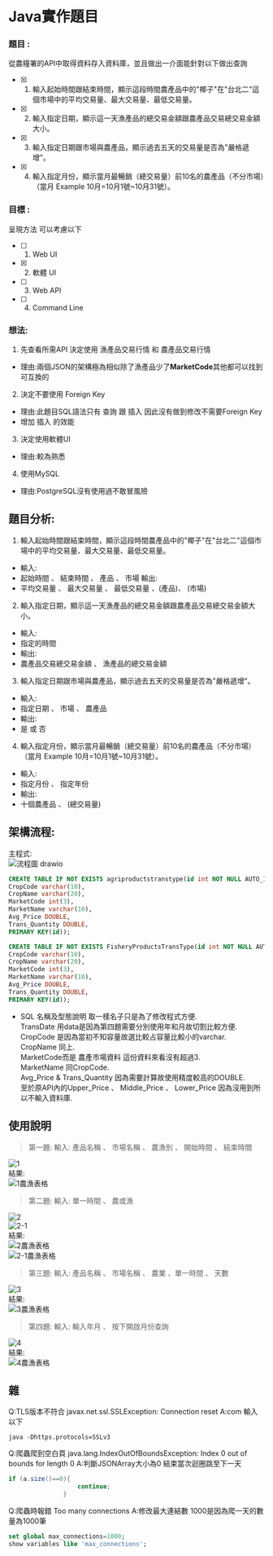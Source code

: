 # Java實作題目
### 題目 : 
從農糧署的API中取得資料存入資料庫，並且做出一介面能針對以下做出查詢

- [x] 1. 輸入起始時間跟結束時間，顯示這段時間農產品中的"椰子"在"台北二"這個市場中的平均交易量、最大交易量、最低交易量。
- [x] 2. 輸入指定日期，顯示這一天漁產品的總交易金額跟農產品交易總交易金額大小。
- [x] 3. 輸入指定日期跟市場與農產品，顯示過去五天的交易量是否為"嚴格遞增"。
- [x] 4. 輸入指定月份，顯示當月最暢銷（總交易量）前10名的農產品（不分市場）（當月 Example 10月=10月1號~10月31號）。
### 目標 : 
呈現方法 可以考慮以下
- [ ] 1. Web UI
- [x] 2. 軟體 UI
- [ ] 3. Web API
- [ ] 4. Command Line
### 想法:
1. 先查看所需API 決定使用 漁產品交易行情 和 農產品交易行情 
- 理由:兩個JSON的架構極為相似除了漁產品少了**MarketCode**其他都可以找到可互換的 
2. 決定不要使用 Foreign Key
- 理由:此題目SQL語法只有 查詢 跟 插入 因此沒有做到修改不需要Foreign Key
- 增加 插入 的效能
3. 決定使用軟體UI
- 理由:較為熟悉
4. 使用MySQL 
- 理由:PostgreSQL沒有使用過不敢冒風險
## 題目分析:
1. 輸入起始時間跟結束時間，顯示這段時間農產品中的"椰子"在"台北二"這個市場中的平均交易量、最大交易量、最低交易量。
- 輸入: 
- 起始時間 、 結束時間 、 產品 、 市場
輸出: 
- 平均交易量 、 最大交易量 、 最低交易量 、(產品)、 (市場)
2. 輸入指定日期，顯示這一天漁產品的總交易金額跟農產品交易總交易金額大小。
- 輸入: 
-  指定的時間
- 輸出:
- 農產品交易總交易金額 、 漁產品的總交易金額
3. 輸入指定日期跟市場與農產品，顯示過去五天的交易量是否為"嚴格遞增"。
- 輸入:
- 指定日期 、 市場 、 農產品
- 輸出:  
- 是 或 否
4. 輸入指定月份，顯示當月最暢銷（總交易量）前10名的農產品（不分市場）（當月 Example 10月=10月1號~10月31號）。
- 輸入:
- 指定月份 、 指定年份
- 輸出:
- 十個農產品 、 (總交易量)
## 架構流程:
主程式:<br>
![流程圖 drawio](https://user-images.githubusercontent.com/77679082/148413297-606e65c7-7665-4a9e-a567-fad84584ca1a.png)
```sql
CREATE TABLE IF NOT EXISTS agriproductstranstype(id int NOT NULL AUTO_INCREMENT, TransDate date, 
CropCode varchar(10), 
CropName varchar(20),
MarketCode int(3),
MarketName varchar(10),
Avg_Price DOUBLE,
Trans_Quantity DOUBLE,
PRIMARY KEY(id));
```
```sql
CREATE TABLE IF NOT EXISTS FisheryProductsTransType(id int NOT NULL AUTO_INCREMENT, TransDate date, 
CropCode varchar(10), 
CropName varchar(20),
MarketCode int(3),
MarketName varchar(10),
Avg_Price DOUBLE,
Trans_Quantity DOUBLE,
PRIMARY KEY(id));
```
- SQL 名稱及型態說明
取一樣名子只是為了修改程式方便.  
TransDate 用data是因為第四題需要分別使用年和月故切割比較方便.  
CropCode 是因為當初不知容量故選比較占容量比較小的varchar.  
CropName 同上.  
MarketCode而是 農產市場資料 這份資料來看沒有超過3.  
MarketName 同CropCode.  
Avg_Price & Trans_Quantity 因為需要計算故使用精度較高的DOUBLE.  
至於原API內的Upper_Price 、 Middle_Price 、 Lower_Price 因為沒用到所以不輸入資料庫.  




## 使用說明
> 第一題:
> 輸入: 產品名稱 、 市場名稱 、 農漁別 、 開始時間 、 結束時間

![1](https://user-images.githubusercontent.com/77679082/148412834-96a5b093-2b3c-49ae-bd09-0de24d3fd2ad.png)  
結果:<br>
![1農漁表格](https://user-images.githubusercontent.com/77679082/148412982-bcef16f9-cefe-4ea5-bcbe-10b796545ee6.png)  

> 第二題:
> 輸入: 單一時間 、 農或漁

![2](https://user-images.githubusercontent.com/77679082/148413085-7ff3a0a5-4af9-4446-80ad-0886d01237dd.png)  
![2-1](https://user-images.githubusercontent.com/77679082/148413110-99680ee2-c779-43cc-adbe-2a37d47251cd.png)  
結果:<br>
![2農漁表格](https://user-images.githubusercontent.com/77679082/148413173-b24f4abd-a063-40bb-ac7b-48e829a3fc66.png)  
![2-1農漁表格](https://user-images.githubusercontent.com/77679082/148413177-5bdfd75f-5015-4050-bf62-3cb2864f179c.png)  
> 第三題:
> 輸入: 產品名稱 、 市場名稱 、 農業 、單一時間 、 天數

![3](https://user-images.githubusercontent.com/77679082/148413277-9af84335-ff2f-4023-bbcc-97bff97940eb.png)  
結果:<br>
![3農漁表格](https://user-images.githubusercontent.com/77679082/148413288-e602a341-0d74-48da-b6ca-ae6c4a84d566.png)  
> 第四題:
> 輸入: 輸入年月 、 按下開啟月份查詢

![4](https://user-images.githubusercontent.com/77679082/148413292-354e450e-3297-4fee-bd5f-82b3ebc64bd3.png)  
結果:<br>
![4農漁表格](https://user-images.githubusercontent.com/77679082/148413294-5dceab08-4ca1-4d79-80a3-be0d05eb6201.png)  
## 雜
Q:TLS版本不符合
javax.net.ssl.SSLException: Connection reset
A:com 輸入以下
```undefined
java -Dhttps.protocols=SSLv3
```
Q:爬蟲爬到空白頁
java.lang.IndexOutOfBoundsException: Index 0 out of bounds for length 0
A:判斷JSONArray大小為0 結束當次迴圈跳至下一天
 ```java
 if (a.size()==0){
                    continue;
                }
```
Q:爬蟲時報錯
Too many connections
A:修改最大連結數 1000是因為爬一天的數量為1000筆
```sql
set global max_connections=1000;
show variables like 'max_connections';
```